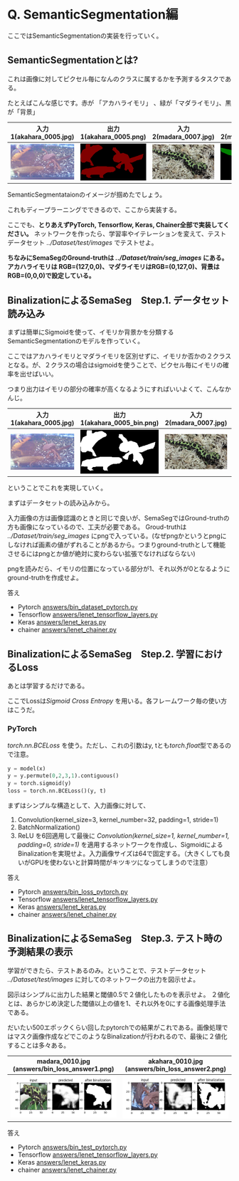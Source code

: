 # Q. SemanticSegmentation編

ここではSemanticSegmentationの実装を行っていく。

## SemanticSegmentationとは?

これは画像に対してピクセル毎になんのクラスに属するかを予測するタスクである。

たとえばこんな感じです。赤が 「アカハライモリ」 、緑が「マダライモリ」、黒が「背景」

| 入力1(akahara_0005.jpg) | 出力1(akahara_0005.png) | 入力2(madara_0007.jpg) | 出力2(madara_0007.png) |
|:---:|:---:|:---:|:---:|
| ![](assets/akahara_0005.jpg) | ![](assets/akahara_0005.png) |  ![](assets/madara_0007.jpg) |  ![](assets/madara_0007.png) |

SemanticSegmentataionのイメージが掴めたでしょう。

これもディープラーニングでできるので、ここから実装する。

ここでも、**とりあえずPyTorch, Tensorflow, Keras, Chainer全部で実装してください。**
ネットワークを作ったら、学習率やイテレーションを変えて、テストデータセット *../Dataset/test/images* でテストせよ。

**ちなみにSemaSegのGround-truthは *../Dataset/train/seg_images* にある。
アカハライモリは RGB=(127,0,0)、マダライモリはRGB=(0,127,0)、背景はRGB=(0,0,0)で設定している。**

## BinalizationによるSemaSeg　Step.1. データセット読み込み

まずは簡単にSigmoidを使って、イモリか背景かを分類するSemanticSegmentationのモデルを作っていく。

ここではアカハライモリとマダライモリを区別せずに、イモリか否かの２クラスとなる。が、２クラスの場合はsigmoidを使うことで、ピクセル毎にイモリの確率を出せばいい。

つまり出力はイモリの部分の確率が高くなるようにすればいいよくて、こんなかんじ。

| 入力1(akahara_0005.jpg) | 出力1(akahara_0005_bin.png) | 入力2(madara_0007.jpg) | 出力2(madara_0007_bin.png) |
|:---:|:---:|:---:|:---:|
| ![](assets/akahara_0005.jpg) | ![](assets/akahara_0005_bin.png) |  ![](assets/madara_0007.jpg) |  ![](assets/madara_0007_bin.png) |


ということでこれを実現していく。

まずはデータセットの読み込みから。

入力画像の方は画像認識のときと同じで良いが、SemaSegではGround-truthの方も画像になっているので、工夫が必要である。
Groud-truthは *../Dataset/train/seg_images* にpngで入っている。(なぜpngかというとpngにしなければ画素の値がずれることがあるから。つまりground-truthとして機能させるにはpngとか値が絶対に変わらない拡張でなければならない)

pngを読みだら、イモリの位置になっている部分が1、それ以外が0となるようにground-truthを作成せよ。

答え
- Pytorch [answers/bin_dataset_pytorch.py](https://github.com/yoyoyo-yo/DeepLearningMugenKnock/blob/master/Question_semaseg/answers/bin_dataset_pytorch.py)
- Tensorflow [answers/lenet_tensorflow_layers.py](https://github.com/yoyoyo-yo/DeepLearningMugenKnock/blob/master/Question_model/answers/lenet_tensorflow_layers.py)
- Keras [answers/lenet_keras.py](https://github.com/yoyoyo-yo/DeepLearningMugenKnock/blob/master/Question_model/answers/lenet_keras.py)
- chainer [answers/lenet_chainer.py](https://github.com/yoyoyo-yo/DeepLearningMugenKnock/blob/master/Question_model/answers/lenet_chainer.py)

## BinalizationによるSemaSeg　Step.2. 学習におけるLoss

あとは学習するだけである。

ここでLossは*Sigmoid Cross Entropy* を用いる。各フレームワーク毎の使い方はこうだ。

### PyTorch
*torch.nn.BCELoss* を使う。ただし、これの引数はy, tとも*torch.float*型であるので注意。

```python
y = model(x)
y = y.permute(0,2,3,1).contiguous()
y = torch.sigmoid(y)
loss = torch.nn.BCELoss()(y, t)
```

まずはシンプルな構造として、入力画像に対して、
1. Convolution(kernel_size=3, kernel_number=32, padding=1, stride=1)
2. BatchNormalization()
3. ReLU
を6回適用して最後に *Convolution(kernel_size=1, kernel_number=1, padding=0, stride=1)* を適用するネットワークを作成し、SigmoidによるBinalizationを実現せよ。入力画像サイズは64で固定する。（大きくしても良いがGPUを使わないと計算時間がキツキツになってしまうので注意）

答え
- Pytorch [answers/bin_loss_pytorch.py](https://github.com/yoyoyo-yo/DeepLearningMugenKnock/blob/master/Question_semaseg/answers/bin_loss_pytorch.py)
- Tensorflow [answers/lenet_tensorflow_layers.py](https://github.com/yoyoyo-yo/DeepLearningMugenKnock/blob/master/Question_model/answers/lenet_tensorflow_layers.py)
- Keras [answers/lenet_keras.py](https://github.com/yoyoyo-yo/DeepLearningMugenKnock/blob/master/Question_model/answers/lenet_keras.py)
- chainer [answers/lenet_chainer.py](https://github.com/yoyoyo-yo/DeepLearningMugenKnock/blob/master/Question_model/answers/lenet_chainer.py)

## BinalizationによるSemaSeg　Step.3. テスト時の予測結果の表示

学習ができたら、テストあるのみ。ということで、テストデータセット *../Dataset/test/images* に対してのネットワークの出力を図示せよ。

図示はシンプルに出力した結果と閾値0.5で２値化したものを表示せよ。
２値化とは、あらかじめ決定した閾値以上の値を1、それ以外を0にする画像処理手法である。

だいたい500エポックくらい回したpytorchでの結果がこれである。画像処理ではマスク画像作成などでこのようなBinalizationが行われるので、最後に２値化することは多々ある。

| madara_0010.jpg (answers/bin_loss_answer1.png) | akahara_0010.jpg (answers/bin_loss_answer2.png) |
|:---:|:---:|
| ![](answers/bin_loss_answer1.png) | ![](answers/bin_loss_answer2.png) |


答え
- Pytorch [answers/bin_test_pytorch.py](https://github.com/yoyoyo-yo/DeepLearningMugenKnock/blob/master/Question_semaseg/answers/bin_test_pytorch.py)
- Tensorflow [answers/lenet_tensorflow_layers.py](https://github.com/yoyoyo-yo/DeepLearningMugenKnock/blob/master/Question_model/answers/lenet_tensorflow_layers.py)
- Keras [answers/lenet_keras.py](https://github.com/yoyoyo-yo/DeepLearningMugenKnock/blob/master/Question_model/answers/lenet_keras.py)
- chainer [answers/lenet_chainer.py](https://github.com/yoyoyo-yo/DeepLearningMugenKnock/blob/master/Question_model/answers/lenet_chainer.py)

